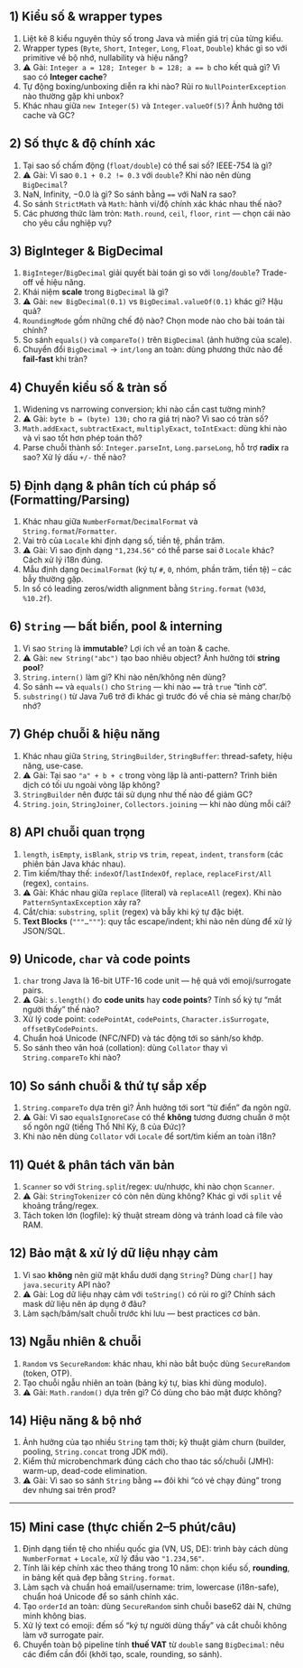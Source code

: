 ## 1) Kiểu số & wrapper types

1. Liệt kê 8 kiểu nguyên thủy số trong Java và miền giá trị của từng kiểu.
2. Wrapper types (`Byte`, `Short`, `Integer`, `Long`, `Float`, `Double`) khác gì so với primitive về bộ nhớ, nullability và hiệu năng?
3. ⚠️ Gài: `Integer a = 128; Integer b = 128; a == b` cho kết quả gì? Vì sao có **Integer cache**?
4. Tự động boxing/unboxing diễn ra khi nào? Rủi ro `NullPointerException` nào thường gặp khi unbox?
5. Khác nhau giữa `new Integer(5)` và `Integer.valueOf(5)`? Ảnh hưởng tới cache và GC?

## 2) Số thực & độ chính xác

1. Tại sao số chấm động (`float/double`) có thể sai số? IEEE-754 là gì?
2. ⚠️ Gài: Vì sao `0.1 + 0.2 != 0.3` với `double`? Khi nào nên dùng `BigDecimal`?
3. NaN, Infinity, −0.0 là gì? So sánh bằng `==` với NaN ra sao?
4. So sánh `StrictMath` và `Math`: hành vi/độ chính xác khác nhau thế nào?
5. Các phương thức làm tròn: `Math.round`, `ceil`, `floor`, `rint` — chọn cái nào cho yêu cầu nghiệp vụ?

## 3) BigInteger & BigDecimal

1. `BigInteger`/`BigDecimal` giải quyết bài toán gì so với `long`/`double`? Trade-off về hiệu năng.
2. Khái niệm **scale** trong `BigDecimal` là gì?
3. ⚠️ Gài: `new BigDecimal(0.1)` vs `BigDecimal.valueOf(0.1)` khác gì? Hậu quả?
4. `RoundingMode` gồm những chế độ nào? Chọn mode nào cho bài toán tài chính?
5. So sánh `equals()` và `compareTo()` trên `BigDecimal` (ảnh hưởng của scale).
6. Chuyển đổi `BigDecimal` → `int/long` an toàn: dùng phương thức nào để **fail-fast** khi tràn?

## 4) Chuyển kiểu số & tràn số

1. Widening vs narrowing conversion; khi nào cần cast tường minh?
2. ⚠️ Gài: `byte b = (byte) 130;` cho ra giá trị nào? Vì sao có tràn số?
3. `Math.addExact`, `subtractExact`, `multiplyExact`, `toIntExact`: dùng khi nào và vì sao tốt hơn phép toán thô?
4. Parse chuỗi thành số: `Integer.parseInt`, `Long.parseLong`, hỗ trợ **radix** ra sao? Xử lý dấu `+/-` thế nào?

## 5) Định dạng & phân tích cú pháp số (Formatting/Parsing)

1. Khác nhau giữa `NumberFormat`/`DecimalFormat` và `String.format`/`Formatter`.
2. Vai trò của `Locale` khi định dạng số, tiền tệ, phần trăm.
3. ⚠️ Gài: Vì sao định dạng `"1,234.56"` có thể parse sai ở `Locale` khác? Cách xử lý i18n đúng.
4. Mẫu định dạng `DecimalFormat` (ký tự `#`, `0`, nhóm, phần trăm, tiền tệ) – các bẫy thường gặp.
5. In số có leading zeros/width alignment bằng `String.format` (`%03d`, `%10.2f`).

## 6) `String` — bất biến, pool & interning

1. Vì sao `String` là **immutable**? Lợi ích về an toàn & cache.
2. ⚠️ Gài: `new String("abc")` tạo bao nhiêu object? Ảnh hưởng tới **string pool**?
3. `String.intern()` làm gì? Khi nào nên/không nên dùng?
4. So sánh `==` và `equals()` cho `String` — khi nào `==` trả `true` “tình cờ”.
5. `substring()` từ Java 7u6 trở đi khác gì trước đó về chia sẻ mảng char/bộ nhớ?

## 7) Ghép chuỗi & hiệu năng

1. Khác nhau giữa `String`, `StringBuilder`, `StringBuffer`: thread-safety, hiệu năng, use-case.
2. ⚠️ Gài: Tại sao `"a" + b + c` trong vòng lặp là anti-pattern? Trình biên dịch có tối ưu ngoài vòng lặp không?
3. `StringBuilder` nên được tái sử dụng như thế nào để giảm GC?
4. `String.join`, `StringJoiner`, `Collectors.joining` — khi nào dùng mỗi cái?

## 8) API chuỗi quan trọng

1. `length`, `isEmpty`, `isBlank`, `strip` vs `trim`, `repeat`, `indent`, `transform` (các phiên bản Java khác nhau).
2. Tìm kiếm/thay thế: `indexOf`/`lastIndexOf`, `replace`, `replaceFirst/All` (regex), `contains`.
3. ⚠️ Gài: Khác nhau giữa `replace` (literal) và `replaceAll` (regex). Khi nào `PatternSyntaxException` xảy ra?
4. Cắt/chia: `substring`, `split` (regex) và bẫy khi ký tự đặc biệt.
5. **Text Blocks** (`"""…"""`): quy tắc escape/indent; khi nào nên dùng để xử lý JSON/SQL.

## 9) Unicode, `char` và code points

1. `char` trong Java là 16-bit UTF-16 code unit — hệ quả với emoji/surrogate pairs.
2. ⚠️ Gài: `s.length()` đo **code units** hay **code points**? Tính số ký tự “mắt người thấy” thế nào?
3. Xử lý code point: `codePointAt`, `codePoints`, `Character.isSurrogate`, `offsetByCodePoints`.
4. Chuẩn hoá Unicode (NFC/NFD) và tác động tới so sánh/so khớp.
5. So sánh theo văn hoá (collation): dùng `Collator` thay vì `String.compareTo` khi nào?

## 10) So sánh chuỗi & thứ tự sắp xếp

1. `String.compareTo` dựa trên gì? Ảnh hưởng tới sort “từ điển” đa ngôn ngữ.
2. ⚠️ Gài: Vì sao `equalsIgnoreCase` có thể **không** tương đương chuẩn ở một số ngôn ngữ (tiếng Thổ Nhĩ Kỳ, ß của Đức)?
3. Khi nào nên dùng `Collator` với `Locale` để sort/tìm kiếm an toàn i18n?

## 11) Quét & phân tách văn bản

1. `Scanner` so với `String.split`/regex: ưu/nhược, khi nào chọn `Scanner`.
2. ⚠️ Gài: `StringTokenizer` có còn nên dùng không? Khác gì với `split` về khoảng trắng/regex.
3. Tách token lớn (logfile): kỹ thuật stream dòng và tránh load cả file vào RAM.

## 12) Bảo mật & xử lý dữ liệu nhạy cảm

1. Vì sao **không** nên giữ mật khẩu dưới dạng `String`? Dùng `char[]` hay `java.security` API nào?
2. ⚠️ Gài: Log dữ liệu nhạy cảm với `toString()` có rủi ro gì? Chính sách mask dữ liệu nên áp dụng ở đâu?
3. Làm sạch/băm/salt chuỗi trước khi lưu — best practices cơ bản.

## 13) Ngẫu nhiên & chuỗi

1. `Random` vs `SecureRandom`: khác nhau, khi nào bắt buộc dùng `SecureRandom` (token, OTP).
2. Tạo chuỗi ngẫu nhiên an toàn (bảng ký tự, bias khi dùng modulo).
3. ⚠️ Gài: `Math.random()` dựa trên gì? Có dùng cho bảo mật được không?

## 14) Hiệu năng & bộ nhớ

1. Ảnh hưởng của tạo nhiều `String` tạm thời; kỹ thuật giảm churn (builder, pooling, `String.concat` trong JDK mới).
2. Kiểm thử microbenchmark đúng cách cho thao tác số/chuỗi (JMH): warm-up, dead-code elimination.
3. ⚠️ Gài: Vì sao so sánh `String` bằng `==` đôi khi “có vẻ chạy đúng” trong dev nhưng sai trên prod?

---

## 15) Mini case (thực chiến 2–5 phút/câu)

1. Định dạng tiền tệ cho nhiều quốc gia (VN, US, DE): trình bày cách dùng `NumberFormat` + `Locale`, xử lý đầu vào `"1.234,56"`.
2. Tính lãi kép chính xác theo tháng trong 10 năm: chọn kiểu số, **rounding**, in bảng kết quả đẹp bằng `String.format`.
3. Làm sạch và chuẩn hoá email/username: trim, lowercase (i18n-safe), chuẩn hoá Unicode để so sánh chính xác.
4. Tạo `orderId` an toàn: dùng `SecureRandom` sinh chuỗi base62 dài N, chứng minh không bias.
5. Xử lý text có emoji: đếm số “ký tự người dùng thấy” và cắt chuỗi không làm vỡ surrogate pair.
6. Chuyển toàn bộ pipeline tính **thuế VAT** từ `double` sang `BigDecimal`: nêu các điểm cần đổi (khởi tạo, scale, rounding, so sánh).

